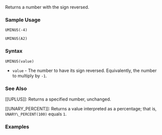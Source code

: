 Returns a number with the sign reversed.

### Sample Usage

`UMINUS(-4)`

`UMINUS(A2)`

### Syntax

`UMINUS(value)`

* `value` - The number to have its sign reversed. Equivalently, the number to multiply by `-1`.

### See Also

[[UPLUS]]: Returns a specified number, unchanged.

[[UNARY_PERCENT]]: Returns a value interpreted as a percentage; that is, `UNARY\_PERCENT(100)` equals `1`.

### Examples